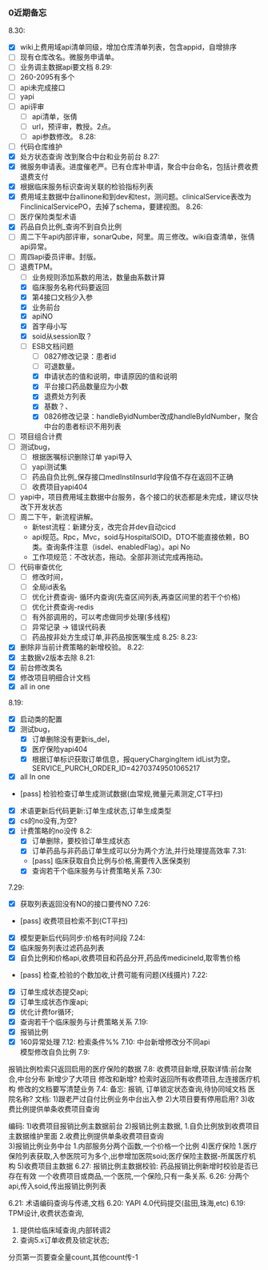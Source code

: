 ### 0近期备忘
8.30:
- [x] wiki上费用域api清单同级，增加仓库清单列表，包含appid，自增排序
- [ ] 现有仓库改名。微服务申请单。
- [ ] 业务调主数据api要文档
8.29:
- [ ] 260-2095有多个
- [ ] api未完成接口
- [ ] yapi
- [ ] api评审
  - [ ] api清单，张倩
  - [ ] url，预评审，教授。2点。
  - [ ] api参数修改。
8.28:
- [ ] 代码仓库维护
- [x] 处方状态查询 改到聚合中台和业务前台
8.27:
- [x] 微服务申请表。进度催老严。已有仓库补申请，聚合中台命名，包括计费收费退费支付
- [x] 根据临床服务标识查询关联的检验指标列表
- [x] 费用域主数据中台allinone和到dev和test，测问题。clinicalService表改为FinclinicalServicePO，去掉了schema，要建视图。
8.26:
- [ ] 医疗保险类型术语
- [x] 药品自负比例_查询不到自负比例
- [ ] 周二下午api内部评审，sonarQube，阿里。周三修改。wiki自查清单，张倩api异常。
- [ ] 周四api委员评审。封版。
- [ ] 退费TPM。
  - [ ] 业务规则添加系数的用法，数量由系数计算
  - [x] 临床服务名称代码要返回
  - [x] 第4接口文档少入参
  - [x] 业务前台
  - [x] apiNO
  - [x] 首字母小写
  - [x] soid从session取？
  - [ ] ESB文档问题
    - [ ] 0827修改记录：患者id 
    - [ ] 可退数量。
    - [x] 申请状态的值和说明，申请原因的值和说明
    - [x] 平台接口药品数量应为小数
    - [x] 退费处方列表
    - [x] 基数？、
    - [x] 0826修改记录：handleByidNumber改成handleByIdNumber，聚合中台的患者标识不用列表
- [ ] 项目组合计费 
- [ ] 测试bug，
  - [ ] 根据医嘱标识删除订单 yapi导入
  - [ ] yapi测试集
  - [ ] 药品自负比例_保存接口medInstiInsurId字段值不存在返回不正确
  - [ ] 收费项目yapi404
- [ ] yapi中，项目费用域主数据中台服务，各个接口的状态都是未完成，建议尽快改下开发状态
- [ ] 周二下午，新流程讲解。
    - 新test流程：新建分支，改完合并dev自动cicd
    - api规范。Rpc，Mvc，soid与HospitalSOID。DTO不能直接依赖，BO类。查询条件注意（isdel、enabledFlag）。api No
    - 工作项规范：不改状态，拖动。全部非测试完成再拖动。
- [ ] 代码审查优化
  - [ ] 修改时间，
  - [ ] 全局id表名
  - [ ] 优化计费查询- 循环内查询(先查区间列表,再查区间里的若干个价格)
  - [ ] 优化计费查询-redis
  - [ ] 有外部调用的，可以考虑做同步处理(多线程)
  - [ ] 异常记录 -> 错误代码表
  - [ ] 药品按非处方生成订单,非药品按医嘱生成
8.25:
8.23:
- [x] 删除非当前计费策略的新增校验。
8.22:
- [x] 主数据v2版本去除
8.21:
- [x] 前台修改类名
- [x] 修改项目明细合计文档 
- [x] all in one 

8.19:
- [x] 启动类的配置 
- [x] 测试bug，
  - [x] 订单删除没有更新is_del，
  - [x] 医疗保险yapi404
  - [x] 根据订单标识获取订单信息，报queryChargingItem idList为空。SERVICE_PURCH_ORDER_ID=42703749501065217
- [x] all In one 
- [pass] 检验检查订单生成测试数据(血常规,微量元素测定,CT平扫)
- [x] 术语更新后代码更新:订单生成状态,订单生成类型
- [x] cs的no没有,为空?
- [x] 计费策略的no没传
8.2:
  - [x]  订单删除，要校验订单生成状态
  - [x]  订单药品与非药品订单生成可以分为两个方法,并行处理提高效率
7.31:
  - [pass] 临床获取自负比例与价格,需要传入医保类别
  - [x] 查询若干个临床服务与计费策略关系
7.30:

7.29:
  - [x] 获取列表返回没有NO的接口要传NO
7.26:
  - [pass] 收费项目检索不到(CT平扫)
  - [x] 模型更新后代码同步:价格有时间段
7.24:
  - [x] 临床服务列表过滤药品列表
  - [x] 自负比例和价格api,收费项目和药品分开,药品传medicineId,取零售价格
  - [pass] 检查,检验的个数加收,计费可能有问题(X线摄片)
7.22:
  - [x] 订单生成状态提交api;
  - [x] 订单生成状态作废api;
  - [x] 优化计费for循环;
  - [x] 查询若干个临床服务与计费策略关系
7.19:
  - [x] 报销比例
  - [x] 160异常处理
7.12:
  检索条件%%
7.10:
  中台新增修改分不同api\
  模型修改自负比例
7.9:
  
  报销比例检索只返回启用的医疗保险的数据
7.8:
  收费项目新增,获取详情:前台聚合,中台分布
  新增少了大项目
  修改和新增?
  检索时返回所有收费项目,左连接医疗机构
  修改的文档要写清楚业务
7.4:
  备忘:
    报销,
    订单锁定状态查询,待协同域文档
    医院名称?
  文档:
    1)跟老严过自付比例业务中台出入参
    2)大项目要有停用启用?
    3)收费比例提供单条收费项目查询  
  
  编码:
    1)收费项目报销比例主数据前台
    2)报销比例主数据,
      1.自负比例放到收费项目主数据维护里面
      2.收费比例提供单条收费项目查询  
    3)报销比例业务中台
      1.内部服务分两个函数,一个价格一个比例
    4)医疗保险
      1.医疗保险列表获取,入参医院可为多个,出参增加医院soid;医疗保险主数据-所属医疗机构
    5)收费项目主数据
6.27:
报销比例主数据校验:
  药品报销比例新增时校验是否已存在有效
  一个收费项目或商品,一个医院,一个保险,只有一条关系.
6.26:
  分两个api,传入soid,传出报销比例列表

6.21:
术语编码查询与传递,文档
6.20:
YAPI
4.0代码提交(盐田,珠海,etc)
6.19:
TPM设计,收费状态查询,
1.	提供给临床域查询,内部转调2
2.	查询5.x订单收费及锁定状态;

分页第一页要查全量count,其他count传-1 

